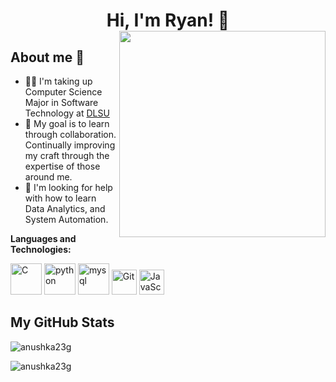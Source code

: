 ###  
<h1 align = "center"/>
Hi, I'm Ryan! 👋
<img align='right' src="https://media1.giphy.com/media/4N1IrSfdjsS9TlUuzD/giphy.gif?cid=790b761129c6d5b0bce7967e723eddc80af7b018963d546d&rid=giphy.gif&ct=s" width="330">

  <h2>  About me  🤔</h2>
  
- 👩‍🎓 I'm taking up Computer Science Major in Software Technology at <a href = "https://www.dlsu.edu.ph/colleges/ccs/undergraduate-degree-programs/cs-st/"> DLSU </a>
- 👯 My goal is to learn through collaboration. Continually improving my craft through the expertise of those around me.
- 🤔 I'm looking for help with how to learn Data Analytics, and System Automation.


**Languages and Technologies:**

 <a href="https://en.wikipedia.org/wiki/C_(programming_language)" title="C"><img src="https://github.com/get-icon/geticon/raw/master/icons/c.svg" alt="C" width="50px"  height="50px"></a>
<a href="https://python.org/" title="python"><img src="https://github.com/get-icon/geticon/raw/master/icons/python.svg" alt="python" width="50px" height="50px"></a>
<a href="https://www.mysql.com/" title="mysql"><img src="https://github.com/get-icon/geticon/blob/master/icons/mysql.svg" alt="mysql" width="50px" height="50px"></a>
<a href="https://git-scm.com/" title="Git"><img src="https://github.com/get-icon/geticon/raw/master/icons/git-icon.svg" alt="Git" width="40px" height="40px"></a>
<a href="https://developer.mozilla.org/en-US/docs/Web/JavaScript" title="JavaScript"><img src="https://github.com/get-icon/geticon/raw/master/icons/javascript.svg"  alt="JavaScript" width="40px" height="40px"></a>

<h2>My GitHub Stats </h2>
<p align="LEFT"> <img align="center" src="https://github-readme-stats.vercel.app/api?username=RJ0514&show_icons=true&theme=radical" alt="anushka23g" /></p>

<p align="LEFT"><img align="center" src="https://github-readme-streak-stats.herokuapp.com/?user=RJ0514&show_icons=true&theme=tokyonight_duo" alt="anushka23g" /></p>


<!--
**RJ0514/RJ0514** is a ✨ _special_ ✨ repository because its `README.md` (this file) appears on your GitHub profile.

Here are some ideas to get you started:

- 🔭 I’m currently working on ...
- 🌱 I’m currently learning ...
- 👯 I’m looking to collaborate on ...
- 🤔 I’m looking for help with ...
- 💬 Ask me about ...
- 📫 How to reach me: ...
- 😄 Pronouns: ...
- ⚡ Fun fact: ...
-->
